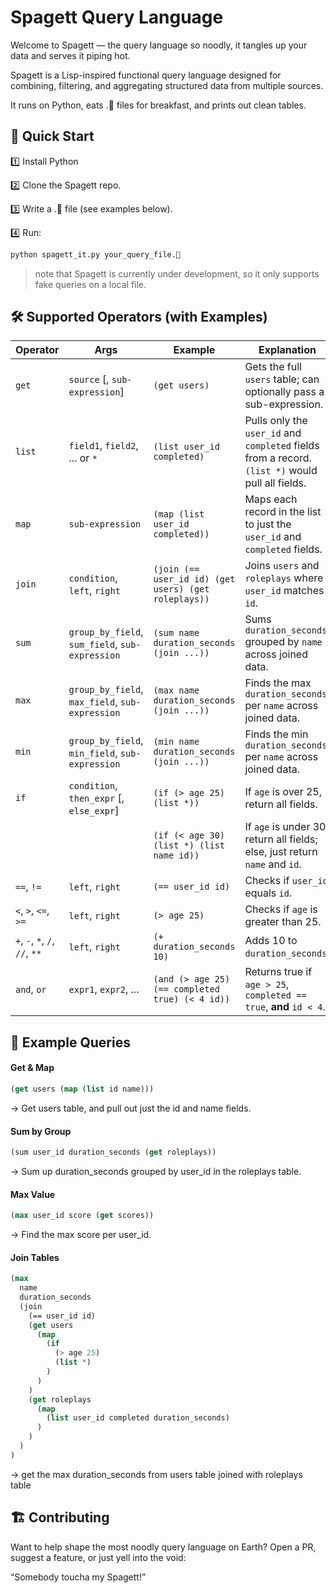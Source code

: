 # Spagett Query Language
Welcome to Spagett — the query language so noodly, it tangles up your data and serves it piping hot.

Spagett is a Lisp-inspired functional query language designed for combining, filtering, and aggregating structured data from multiple sources.

It runs on Python, eats .🍝 files for breakfast, and prints out clean tables.

## 🚀 Quick Start
1️⃣ Install Python

2️⃣ Clone the Spagett repo.

3️⃣ Write a .🍝 file (see examples below).

4️⃣ Run:
```bash
python spagett_it.py your_query_file.🍝
```

> note that Spagett is currently under development, so it only supports fake queries on a local file.

## 🛠️ Supported Operators (with Examples)

| **Operator**        | **Args**                                                                  | **Example**                                                                                         | **Explanation**                                                                                                                                                                                                                                     |
|---------------------|---------------------------------------------------------------------------|-----------------------------------------------------------------------------------------------------|-----------------------------------------------------------------------------------------------------------------------------------------------------------------------------------------------------------------------------------------------------|
| `get`              | `source` [, `sub-expression`]                                             | `(get users)`                                                                                       | Gets the full `users` table; can optionally pass a sub-expression.                                                                                                                                                                                  |
| `list`             | `field1`, `field2`, ... or `*`                                            | `(list user_id completed)`                                                                          | Pulls only the `user_id` and `completed` fields from a record. `(list *)` would pull all fields.                                                                                                                                                   |
| `map`             | `sub-expression`                                                          | `(map (list user_id completed))`                                                                    | Maps each record in the list to just the `user_id` and `completed` fields.                                                                                                                                                                         |
| `join`             | `condition`, `left`, `right`                                              | `(join (== user_id id) (get users) (get roleplays))`                                                | Joins `users` and `roleplays` where `user_id` matches `id`.                                                                                                                                                                                       |
| `sum`              | `group_by_field`, `sum_field`, `sub-expression`                                   | `(sum name duration_seconds (join ...))`                                                            | Sums `duration_seconds` grouped by `name` across joined data.                                                                                                                                                                                      |
| `max`              | `group_by_field`, `max_field`, `sub-expression`                                   | `(max name duration_seconds (join ...))`                                                            | Finds the max `duration_seconds` per `name` across joined data.                                                                                                                                                                                    |
| `min`              | `group_by_field`, `min_field`, `sub-expression`                                   | `(min name duration_seconds (join ...))`                                                            | Finds the min `duration_seconds` per `name` across joined data.                                                                                                                                                                                    |
| `if`               | `condition`, `then_expr` [, `else_expr`]                                 | `(if (> age 25) (list *))`                                                                          | If `age` is over 25, return all fields.                                                                                                                                                                                                           |
|                   |                                                                           | `(if (< age 30) (list *) (list name id))`                                                           | If `age` is under 30, return all fields; else, just return `name` and `id`.                                                                                                                                                                       |
| `==`, `!=`         | `left`, `right`                                                          | `(== user_id id)`                                                                                   | Checks if `user_id` equals `id`.                                                                                                                                                                                                                  |
| `<`, `>`, `<=`, `>=` | `left`, `right`                                                          | `(> age 25)`                                                                                         | Checks if `age` is greater than 25.                                                                                                                                                                                                               |
| `+`, `-`, `*`, `/`, `//`, `**` | `left`, `right`                                                          | `(+ duration_seconds 10)`                                                                           | Adds 10 to `duration_seconds`.                                                                                                                                                                                                                    |
| `and`, `or`        | `expr1`, `expr2`, ...                                                    | `(and (> age 25) (== completed true) (< 4 id))`                                                     | Returns true if `age > 25`, `completed == true`, **and** `id < 4`.                                                                                                                                                                                |


## 🍝 Example Queries

#### Get & Map
```lisp
(get users (map (list id name)))
```
→ Get users table, and pull out just the id and name fields.

#### Sum by Group
```lisp
(sum user_id duration_seconds (get roleplays))
```
→ Sum up duration_seconds grouped by user_id in the roleplays table.

#### Max Value
```lisp
(max user_id score (get scores))
```
→ Find the max score per user_id.

#### Join Tables
```lisp
(max
  name
  duration_seconds
  (join
    (== user_id id)
    (get users
      (map
        (if
          (> age 25)
          (list *)
        )
      )
    )
    (get roleplays 
      (map 
        (list user_id completed duration_seconds)
      )
    )
  )
)
```
→ get the max duration_seconds from users table joined with roleplays table

## 🏗️ Contributing
Want to help shape the most noodly query language on Earth?
Open a PR, suggest a feature, or just yell into the void:

“Somebody toucha my Spagett!”
